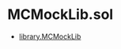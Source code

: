 # MCMockLib.sol

<!-- START_INDEX -->
- [library.MCMockLib](./library.MCMockLib.md)
<!-- END_INDEX -->
